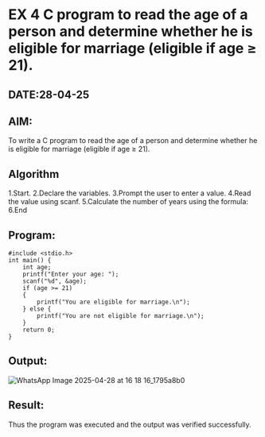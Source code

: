 # EX 4 C program to read the age of a person and determine whether he is eligible for marriage (eligible if age ≥ 21).
## DATE:28-04-25
## AIM:
To write a C program to read the age of a person and determine whether he is eligible for marriage (eligible if age ≥ 21).

## Algorithm
1.Start.
2.Declare the variables.
3.Prompt the user to enter a value.
4.Read the value using scanf.
5.Calculate the number of years using the formula:
6.End 
   
## Program:
```
#include <stdio.h>
int main() {
    int age;
    printf("Enter your age: ");
    scanf("%d", &age);
    if (age >= 21)
    {
        printf("You are eligible for marriage.\n");
    } else {
        printf("You are not eligible for marriage.\n");
    }
    return 0;
}
```

## Output:
![WhatsApp Image 2025-04-28 at 16 18 16_1795a8b0](https://github.com/user-attachments/assets/f3e868bc-8512-4372-bc1c-9de5cf873a21)


## Result:
Thus the program was executed and the output was verified successfully.
